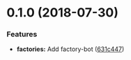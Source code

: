 <a name="0.1.0"></a>
# 0.1.0 (2018-07-30)


### Features

* **factories:** Add factory-bot ([631c447](https://github.com/roalcantara/factory-bot-ts/commit/631c447))



